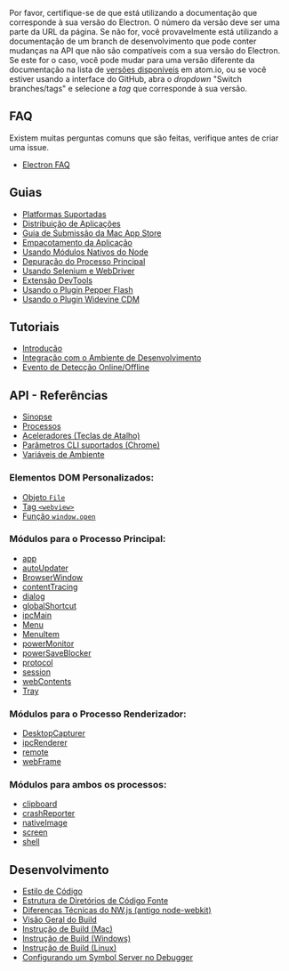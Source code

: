 Por favor, certifique-se de que está utilizando a documentação que corresponde à sua versão do Electron.
O número da versão deve ser uma parte da URL da página. Se não for, você provavelmente está utilizando
a documentação de um branch de desenvolvimento que pode conter mudanças na API que não são compatíveis
com a sua versão do Electron. Se este for o caso, você pode mudar para uma versão diferente da 
documentação na lista de [versões disponíveis](http://electron.atom.io/docs/) em atom.io,
ou se você estiver usando a interface do GitHub, abra o *dropdown* "Switch branches/tags" e
selecione a *tag* que corresponde à sua versão.

## FAQ

Existem muitas perguntas comuns que são feitas, verifique antes de criar uma issue.
* [Electron FAQ](../../docs/faq/electron-faq.md)

## Guias

* [Platformas Suportadas](docs/tutorial/supported-platforms.md)
* [Distribuição de Aplicações](tutorial/application-distribution.md)
* [Guia de Submissão da Mac App Store](../../tutorial/mac-app-store-submission-guide.md)
* [Empacotamento da Aplicação](tutorial/application-packaging.md)
* [Usando Módulos Nativos do Node](tutorial/using-native-node-modules.md)
* [Depuração do Processo Principal](tutorial/debugging-main-process.md)
* [Usando Selenium e WebDriver](../../docs/tutorial/using-selenium-and-webdriver.md)
* [Extensão DevTools](../../docs/tutorial/devtools-extension.md)
* [Usando o Plugin Pepper Flash](tutorial/using-pepper-flash-plugin.md)
* [Usando o Plugin Widevine CDM](../../tutorial/using-widevine-cdm-plugin.md)

## Tutoriais

* [Introdução](tutorial/quick-start.md)
* [Integração com o Ambiente de Desenvolvimento](tutorial/desktop-environment-integration.md)
* [Evento de Detecção Online/Offline](tutorial/online-offline-events.md)

## API - Referências

* [Sinopse](../../docs/api/synopsis.md)
* [Processos](api/process.md)
* [Aceleradores (Teclas de Atalho)](api/accelerator.md)
* [Parâmetros CLI suportados (Chrome)](../../docs/api/chrome-command-line-switches.md)
* [Variáveis de Ambiente](../../docs/api/environment-variables.md)

### Elementos DOM Personalizados:

* [Objeto `File`](../../docs/api/file-object.md)
* [Tag `<webview>`](../../docs/api/web-view-tag.md)
* [Função `window.open`](../../docs/api/window-open.md)

### Módulos para o Processo Principal:

* [app](api/app.md)
* [autoUpdater](api/auto-updater.md)
* [BrowserWindow](../../docs/api/browser-window.md)
* [contentTracing](../../docs/api/content-tracing.md)
* [dialog](../../docs/api/dialog.md)
* [globalShortcut](../../docs/api/global-shortcut.md)
* [ipcMain](../../docs/api/ipc-main-process.md)
* [Menu](../../docs/api/menu.md)
* [MenuItem](../../docs/api/menu-item.md)
* [powerMonitor](../../docs/api/power-monitor.md)
* [powerSaveBlocker](../../docs/api/power-save-blocker.md)
* [protocol](../../docs/api/protocol.md)
* [session](../../docs/api/session.md)
* [webContents](../../docs/api/web-contents.md)
* [Tray](../../docs/api/tray.md)

### Módulos para o Processo Renderizador:

* [DesktopCapturer](../../docs/api/desktop-capturer)
* [ipcRenderer](../../docs/api/ipc-renderer.md)
* [remote](../../docs/api/remote.md)
* [webFrame](../../docs/api/web-frame.md)

### Módulos para ambos os processos:

* [clipboard](../../docs/api/clipboard.md)
* [crashReporter](../../docs/api/crash-reporter.md)
* [nativeImage](../../docs/api/native-image.md)
* [screen](../../docs/api/screen.md)
* [shell](api/shell.md)

## Desenvolvimento

* [Estilo de Código](development/coding-style.md)
* [Estrutura de Diretórios de Código Fonte](../../docs/development/source-code-directory-structure.md)
* [Diferenças Técnicas do NW.js (antigo node-webkit)](../../docs/development/atom-shell-vs-node-webkit.md)
* [Visão Geral do Build](../../docs/development/build-system-overview.md)
* [Instrução de Build (Mac)](../../docs/development/build-instructions-osx.md)
* [Instrução de Build (Windows)](../../docs/development/build-instructions-windows.md)
* [Instrução de Build (Linux)](../../docs/development/build-instructions-linux.md)
* [Configurando um Symbol Server no Debugger](../../docs/development/setting-up-symbol-server.md)
